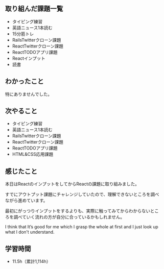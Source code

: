 ## 取り組んだ課題一覧
- タイピング練習
- 英語ニュース1本読む
- 15分筋トレ
- RailsTwitterクローン課題
- ReactTwitterクローン課題
- ReactTODOアプリ課題
- Reactインプット
- 読書
## わかったこと
特にありませんでした。
## 次やること
- タイピング練習
- 英語ニュース1本読む
- RailsTwitterクローン課題
- ReactTwitterクローン課題
- ReactTODOアプリ課題
- HTML&CSS応用課題
## 感じたこと
本日はReactのインプットをしてからReactの課題に取り組みました。

すでにアウトプット課題にチャレンジしていたので、理解できないところを調べながら進めています。

最初にがっつりインプットをするよりも、実際に触ってみてからわからないところを調べていく流れの方が自分に合っているかもしれません。

I think that It’s good for me which I grasp the whole at first and I just look up what I don't understand.

## 学習時間
- 11.5h（累計1,114h）
